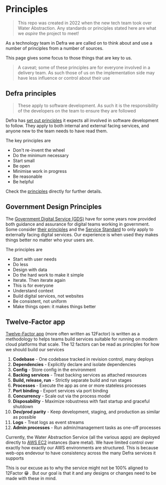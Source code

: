 # Principles

> This repo was created in 2022 when the new tech team took over Water Abstraction. Any standards or principles stated here are what we _aspire_ the project to meet!

As a technology team in Defra we are called on to think about and use a number of principles from a number of sources.

This page gives some focus to those things that are key to us.

> A caveat; some of these principles are for everyone involved in a delivery team. As such those of us on the implementation side may have less influence or control about their use

## Defra principles

> These apply to software development. As such it is the responsibility of the developers on the team to ensure they are followed

Defra has [set out principles](https://github.com/DEFRA/software-development-standards/tree/master/principles) it expects all involved in software development to follow. They apply to both internal and external facing services, and anyone new to the team needs to have read them.

The key principles are

- Don't re-invent the wheel
- Do the minimum necessary
- Start small
- Be open
- Minimise work in progress
- Be reasonable
- Be helpful

Check the [principles](https://github.com/DEFRA/software-development-standards/tree/master/principles) directly for further details.

## Government Design Principles

The [Government Digital Service (GDS)](https://www.gov.uk/government/organisations/government-digital-service) have for some years now provided both guidance and assurance for digital teams working in government. Some consider [their principles](https://www.gov.uk/guidance/government-design-principles) and the [Service Standard](https://www.gov.uk/service-manual/service-standard) to only apply to externally facing digital services. Our experience is when used they makes things better no matter who your users are.

The principles are

- Start with user needs
- Do less
- Design with data
- Do the hard work to make it simple
- Iterate. Then iterate again
- This is for everyone
- Understand context
- Build digital services, not websites
- Be consistent, not uniform
- Make things open: it makes things better

## Twelve-Factor app

[Twelve-Factor app](https://12factor.net/) (more often written as 12Factor) is written as a methodology to helps teams build services suitable for running on modern cloud platforms that scale. The 12 factors can be read as principles for how we should build our services

1. **Codebase** - One codebase tracked in revision control, many deploys
2. **Dependencies** - Explicitly declare and isolate dependencies
3. **Config** - Store config in the environment
4. **Backing services** - Treat backing services as attached resources
5. **Build, release, run** - Strictly separate build and run stages
6. **Processes** - Execute the app as one or more stateless processes
7. **Port binding** - Export services via port binding
8. **Concurrency** - Scale out via the process model
9. **Disposability** - Maximize robustness with fast startup and graceful shutdown
10. **Dev/prod parity** - Keep development, staging, and production as similar as possible
11. **Logs** - Treat logs as event streams
12. **Admin processes** - Run admin/management tasks as one-off processes

Currently, the Water Abstraction Service (all the various apps) are deployed directly to [AWS EC2](https://aws.amazon.com/ec2/) instances (bare metal). We have limited control over exactly how exactly our AWS environments are structured. This is because web-ops endevour to have consistency across the many Defra services it supports

This is our excuse as to why the service might not be 100% aligned to 12Factor 😁 . But our goal is that it and any designs or changes need to be made with these in mind.
